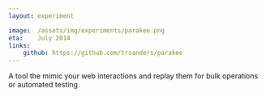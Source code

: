 ```yaml
---
layout: experiment

image:  /assets/img/experiments/parakee.png
eta:    July 2014
links:
    github: https://github.com/trsanders/parakee
---
```


A tool the mimic your web interactions and replay them for bulk operations or automated testing.
